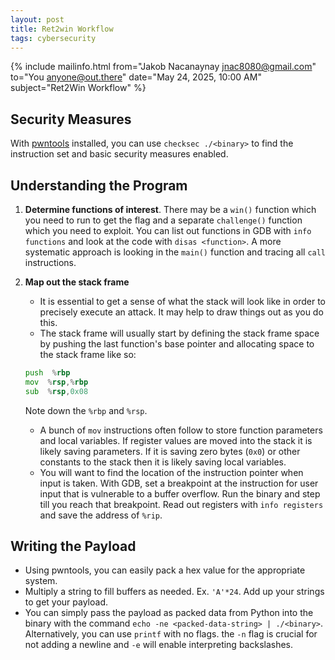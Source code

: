 ```yaml
---
layout: post
title: Ret2win Workflow
tags: cybersecurity
---
```


{% include mailinfo.html from="Jakob Nacanaynay <jnac8080@gmail.com>" to="You <anyone@out.there>" date="May 24, 2025, 10:00 AM" subject="Ret2Win Workflow" %}

## Security Measures

With [pwntools](https://docs.pwntools.com/en/stable/) installed, you can use `checksec ./<binary>` to find the instruction set and basic security measures enabled.

## Understanding the Program

1. **Determine functions of interest**. There may be a `win()` function which you need to run to get the flag and a separate `challenge()` function which you need to exploit. You can list out functions in GDB with `info functions` and look at the code with `disas <function>`. A more systematic approach is looking in the `main()` function and tracing all `call` instructions.
2. **Map out the stack frame**
   - It is essential to get a sense of what the stack will look like in order to precisely execute an attack. It may help to draw things out as you do this.
   - The stack frame will usually start by defining the stack frame space by pushing the last function's base pointer and allocating space to the stack frame like so:

    ```asm
    push  %rbp
    mov  %rsp,%rbp
    sub  %rsp,0x08
    ```

    Note down the `%rbp` and `%rsp`.
   - A bunch of `mov` instructions often follow to store function parameters and local variables. If register values are moved into the stack it is likely saving parameters. If it is saving zero bytes (`0x0`) or other constants to the stack then it is likely saving local variables.
   - You will want to find the location of the instruction pointer when input is taken. With GDB, set a breakpoint at the instruction for user input that is vulnerable to a buffer overflow. Run the binary and step till you reach that breakpoint. Read out registers with `info registers` and save the address of `%rip`.

## Writing the Payload

- Using pwntools, you can easily pack a hex value for the appropriate system.
- Multiply a string to fill buffers as needed. Ex. `'A'*24`. Add up your strings to get your payload.
- You can simply pass the payload as packed data from Python into the binary with the command `echo -ne <packed-data-string> | ./<binary>`. Alternatively, you can use `printf` with no flags. the `-n` flag is crucial for not adding a newline and `-e` will enable interpreting backslashes.
